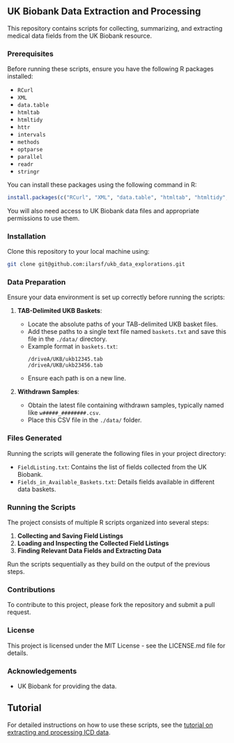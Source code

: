 ## UK Biobank Data Extraction and Processing

This repository contains scripts for collecting, summarizing, and extracting medical data fields from the UK Biobank resource.

### Prerequisites

Before running these scripts, ensure you have the following R packages installed:
- `RCurl`
- `XML`
- `data.table`
- `htmltab`
- `htmltidy`
- `httr`
- `intervals`
- `methods`
- `optparse`
- `parallel`
- `readr`
- `stringr`

You can install these packages using the following command in R:

```R
install.packages(c("RCurl", "XML", "data.table", "htmltab", "htmltidy", "httr", "intervals", "methods", "optparse", "parallel", "readr", "stringr"))
```

You will also need access to UK Biobank data files and appropriate permissions to use them.

### Installation

Clone this repository to your local machine using:

```bash
git clone git@github.com:ilarsf/ukb_data_explorations.git
```

### Data Preparation

Ensure your data environment is set up correctly before running the scripts:

1. **TAB-Delimited UKB Baskets**:
   - Locate the absolute paths of your TAB-delimited UKB basket files.
   - Add these paths to a single text file named `baskets.txt` and save this file in the `./data/` directory.
   - Example format in `baskets.txt`:
     ```
     /driveA/UKB/ukb12345.tab
     /driveA/UKB/ukb23456.tab
     ```
   - Ensure each path is on a new line.

2. **Withdrawn Samples**:
   - Obtain the latest file containing withdrawn samples, typically named like `w#####_########.csv`.
   - Place this CSV file in the `./data/` folder.

### Files Generated

Running the scripts will generate the following files in your project directory:
- `FieldListing.txt`: Contains the list of fields collected from the UK Biobank.
- `Fields_in_Available_Baskets.txt`: Details fields available in different data baskets.

### Running the Scripts

The project consists of multiple R scripts organized into several steps:

1. **Collecting and Saving Field Listings**
2. **Loading and Inspecting the Collected Field Listings**
3. **Finding Relevant Data Fields and Extracting Data**

Run the scripts sequentially as they build on the output of the previous steps.

### Contributions

To contribute to this project, please fork the repository and submit a pull request.

### License

This project is licensed under the MIT License - see the LICENSE.md file for details.

### Acknowledgements

- UK Biobank for providing the data.

## Tutorial

For detailed instructions on how to use these scripts, see the [tutorial on extracting and processing ICD data](TUTORIAL.md).
